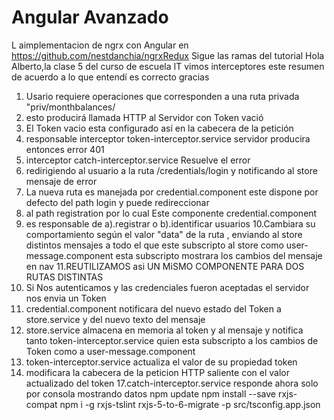 # Angular Avanzado
L aimplementacion de ngrx con Angular en https://github.com/nestdanchia/ngrxRedux
Sigue las ramas del tutorial
Hola Alberto,la clase 5 del curso de escuela IT vimos interceptores este resumen de acuerdo a lo que entendí es correcto gracias 
1. Usario requiere operaciones que corresponden a una ruta privada "priv/monthbalances/
2. esto producirá llamada HTTP al Servidor con Token vació
3. El Token vacio esta configurado así en la cabecera de la petición
4. responsable interceptor token-interceptor.service servidor producira entonces error 401
5. interceptor catch-interceptor.service Resuelve el error
6. redirigiendo al usuario a la ruta /credentials/login y notificando al store mensaje de error
7. La nueva ruta es manejada por credential.component este dispone por defecto del path login y puede redireccionar
8. al path registration por lo cual Este componente credential.component
9. es responsable de a).registrar o b).identificar usuarios
10.Cambiara su comportamiento según el valor "data" de la ruta , enviando al store distintos mensajes 
a todo el que este subscripto al store como user-message.component esta subscripto 
mostrara los cambios del mensaje en nav
11.REUTILIZAMOS asi UN MiSMO COMPONENTE PARA DOS RUTAS DISTINTAS
12. Si Nos autenticamos y las credenciales fueron aceptadas el servidor nos envia un Token
13. credential.component notificara del nuevo estado del Token a store.service y del nuevo texto del mensaje
14. store.service almacena en memoria al token y al mensaje y notifica tanto token-interceptor.service quien esta subscripto a los cambios de Token
como a user-message.component
15. token-interceptor.service actualiza el valor de su propiedad token 
16. modificara la cabecera de la peticion HTTP saliente con el valor actualizado del token
17.catch-interceptor.service responde ahora solo por consola mostrando datos
npm update
 npm install --save rxjs-compat
 npm i -g rxjs-tslint
 rxjs-5-to-6-migrate -p src/tsconfig.app.json

